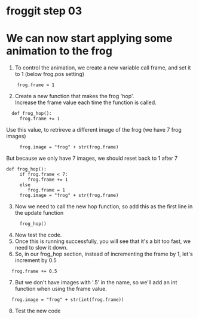 # froggit step 03

# We can now start applying some animation to the frog

1. To control the animation, we create a new variable call frame, and set it to 1 (below frog.pos setting)
```  
    frog.frame = 1  
```
2. Create a new function that makes the frog 'hop'.  
Increase the frame value each time the function is called.  
```
  def frog_hop():  
     frog.frame += 1  
```
Use this value, to retrireve  a different image of the frog (we have 7 frog images)  
```
     frog.image = "frog" + str(frog.frame)  
```
But because we only have 7 images, we should reset back to 1 after 7  
```
def frog_hop():
     if frog.frame < 7:  
        frog.frame += 1  
     else
        frog.frame = 1  
     frog.image = "frog" + str(frog.frame)  
```
3. Now we need to call the new hop function, so add this as the first line in the update function  
```
     frog_hop()
```
4. Now test the code.
5. Once this is running successfully, you will see that it's a bit too fast, we need to slow it down.
6. So, in our frog_hop section, instead of incrementing the frame by 1, let's increment by 0.5  
```
  frog.frame += 0.5
```
7. But we don't have images with '.5' in the name, so we'll add an int function when using the frame value.  
```
  frog.image = "frog" + str(int(frog.frame))
```
8. Test the new code
 




